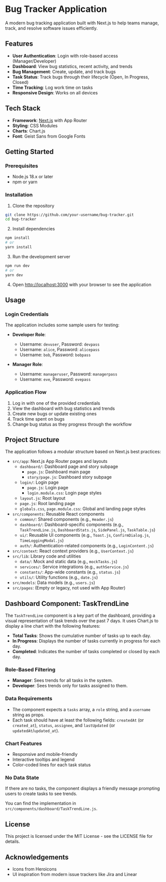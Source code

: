 # Bug Tracker Application

A modern bug tracking application built with Next.js to help teams manage, track, and resolve software issues efficiently.

## Features

- **User Authentication**: Login with role-based access (Manager/Developer)
- **Dashboard**: View bug statistics, recent activity, and trends
- **Bug Management**: Create, update, and track bugs
- **Task Status**: Track bugs through their lifecycle (Open, In Progress, Closed)
- **Time Tracking**: Log work time on tasks
- **Responsive Design**: Works on all devices

## Tech Stack

- **Framework**: [Next.js](https://nextjs.org/) with App Router
- **Styling**: CSS Modules
- **Charts**: Chart.js
- **Font**: Geist Sans from Google Fonts

## Getting Started

### Prerequisites

- Node.js 18.x or later
- npm or yarn

### Installation

1. Clone the repository
```bash
git clone https://github.com/your-username/bug-tracker.git
cd bug-tracker
```

2. Install dependencies
```bash
npm install
# or
yarn install
```

3. Run the development server
```bash
npm run dev
# or
yarn dev
```

4. Open [http://localhost:3000](http://localhost:3000) with your browser to see the application

## Usage

### Login Credentials

The application includes some sample users for testing:

- **Developer Role**:
  - Username: `devuser`, Password: `devpass`
  - Username: `alice`, Password: `alicepass`
  - Username: `bob`, Password: `bobpass`
  
- **Manager Role**:
  - Username: `manageruser`, Password: `managerpass`
  - Username: `eve`, Password: `evepass`

### Application Flow

1. Log in with one of the provided credentials
2. View the dashboard with bug statistics and trends
3. Create new bugs or update existing ones
4. Track time spent on bugs
5. Change bug status as they progress through the workflow

## Project Structure

The application follows a modular structure based on Next.js best practices:

- `src/app`: Next.js App Router pages and layouts
  - `dashboard/`: Dashboard page and story subpage
    - `page.js`: Dashboard main page
    - `story/page.js`: Dashboard story subpage
  - `login/`: Login page
    - `page.js`: Login page
    - `login.module.css`: Login page styles
  - `layout.js`: Root layout
  - `page.js`: Root landing page
  - `globals.css`, `page.module.css`: Global and landing page styles
- `src/components`: Reusable React components
  - `common/`: Shared components (e.g., `Header.js`)
  - `dashboard/`: Dashboard-specific components (e.g., `TaskTrendLine.js`, `DashboardStats.js`, `SidePanel.js`, `TaskTable.js`)
  - `ui/`: Reusable UI components (e.g., `Toast.js`, `ConfirmDialog.js`, `TimeLoggingModal.js`)
  - `auth/`: Authentication-related components (e.g., `LoginContent.js`)
- `src/context`: React context providers (e.g., `UserContext.js`)
- `src/lib`: Library code and utilities
  - `data/`: Mock and static data (e.g., `mockTasks.js`)
  - `services/`: Service integrations (e.g., `authService.js`)
  - `constants/`: App-wide constants (e.g., `status.js`)
  - `utils/`: Utility functions (e.g., `date.js`)
- `src/models`: Data models (e.g., `users.js`)
- `src/pages`: (Empty or legacy, not used with App Router)

## Dashboard Component: TaskTrendLine

The `TaskTrendLine` component is a key part of the dashboard, providing a visual representation of task trends over the past 7 days. It uses Chart.js to display a line chart with the following features:

- **Total Tasks**: Shows the cumulative number of tasks up to each day.
- **In Progress**: Displays the number of tasks currently in progress for each day.
- **Completed**: Indicates the number of tasks completed or closed by each day.

### Role-Based Filtering
- **Manager**: Sees trends for all tasks in the system.
- **Developer**: Sees trends only for tasks assigned to them.

### Data Requirements
- The component expects a `tasks` array, a `role` string, and a `username` string as props.
- Each task should have at least the following fields: `createdAt` (or `created_at`), `status`, `assignee`, and `lastUpdated` (or `updatedAt`/`updated_at`).

### Chart Features
- Responsive and mobile-friendly
- Interactive tooltips and legend
- Color-coded lines for each task status

### No Data State
If there are no tasks, the component displays a friendly message prompting users to create tasks to see trends.

You can find the implementation in `src/components/dashboard/TaskTrendLine.js`.

## License

This project is licensed under the MIT License - see the LICENSE file for details.

## Acknowledgements

- Icons from Heroicons
- UI inspiration from modern issue trackers like Jira and Linear
